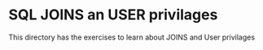 # SQL JOINS an USER privilages
This directory has the exercises to learn about JOINS and User privilages
